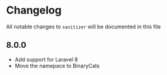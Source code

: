 # Changelog

All notable changes to `sanitizer` will be documented in this file

## 8.0.0

- Add support for Laravel 8
- Move the namepace to BinaryCats
